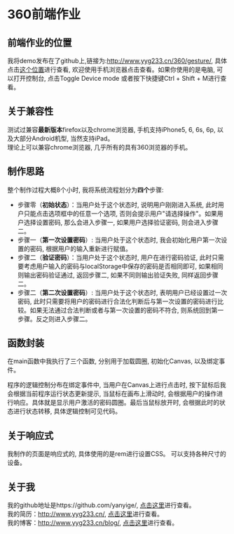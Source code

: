 # 360前端作业

## 前端作业的位置
我将demo发布在了github上,链接为:http://www.yyg233.cn/360/gesture/, 具体点击[这个位置](http://www.yyg233.cn/360/gesture/)进行查看, 欢迎使用手机浏览器点击查看。如果你使用的是电脑, 可以打开控制台, 点击Toggle Device mode 或者按下快捷键Ctrl + Shift + M进行查看。

## 关于兼容性
测试过兼容**最新版本**firefox以及chrome浏览器, 手机支持iPhone5, 6, 6s, 6p, 以及大部分Android机型, 当然支持iPad。  
理论上可以兼容chrome浏览器, 几乎所有的具有360浏览器的手机。

## 制作思路
整个制作过程大概8个小时, 我将系统流程划分为**四个**步骤:
- 步骤零（**初始状态**）：当用户处于这个状态时, 说明用户刚刚进入系统, 此时用户只能点击选项框中的任意一个选项, 否则会提示用户"请选择操作"。如果用户选择设置密码, 那么会进入步骤一, 如果用户选择验证密码, 则会进入步骤二。
- 步骤一（**第一次设置密码**）: 当用户处于这个状态时, 我会初始化用户第一次设置的密码, 根据用户的输入重新进行赋值。
- 步骤二（**验证密码**）：当用户处于这个状态时, 用户在进行密码验证, 此时只需要考虑用户输入的密码与localStorage中保存的密码是否相同即可, 如果相同则输出密码验证通过, 返回步骤二, 如果不同则输出验证失败, 同样返回步骤二。
- 步骤二（**第二次设置密码**）: 当用户处于这个状态时, 表明用户已经设置过一次密码, 此时只需要将用户的密码进行合法化判断后与第一次设置的密码进行比较。如果无法通过合法判断或者与第一次设置的密码不符合, 则系统回到第一步骤。反之则进入步骤二。

## 函数封装
在main函数中我执行了三个函数, 分别用于加载圆圈, 初始化Canvas, 以及绑定事件。

程序的逻辑控制分布在绑定事件中, 当用户在Canvas上进行点击时, 按下鼠标后我会根据当前程序运行状态更新提示, 当鼠标在画布上滑动时, 会根据用户的操作进行响应。具体就是显示用户激活的密码圆圈。最后当鼠标放开时, 会根据此时的状态进行状态转移, 具体逻辑控制可见代码。

## 关于响应式

我制作的页面是响应式的, 具体使用的是rem进行设置CSS。 可以支持各种尺寸的设备。

## 关于我
我的github地址是https://github.com/yanyige/, [点击这里](https://github.com/yanyige/)进行查看。   
我的简历：http://www.yyg233.cn/,  [点击这里](http://www.yyg233.cn/)进行查看。   
我的博客：http://www.yyg233.cn/blog/, [点击这里](http://www.yyg233.cn/blog/)进行查看。  
